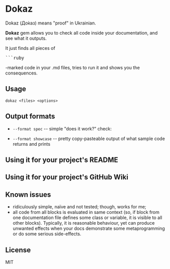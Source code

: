 # Dokaz

Dokaz (До́каз) means "proof" in Ukrainian.

**Dokaz** gem allows you to check all code inside your documentation, and
see what it outputs.

It just finds all pieces of <pre>```ruby</pre>-marked code in your .md
files, tries to run it and shows you the consequences.

## Usage

```
dokaz <files> <options>
```

## Output formats

* `--format spec` -- simple "does it work?" check:

* `--format showcase` -- pretty copy-pasteable output of what sample code
  returns and prints

## Using it for your project's README

## Using it for your project's GitHub Wiki

## Known issues

* ridiculously simple, naïve and not tested; though, works for me;
* all code from all blocks is evaluated in same context (so, if block
  from one documentation file defines some class or variable, it is
  visible to all other blocks). Typically, it is reasonable behaviour,
  yet can produce unwanted effects when your docs demonstrate some
  metaprogramming or do some serious side-effects.

## License

MIT
